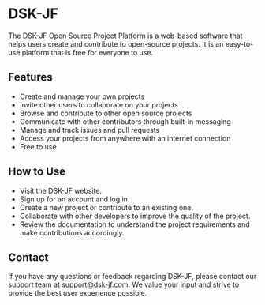 # DSK-JF

The DSK-JF Open Source Project Platform is a web-based software that helps users create and contribute to open-source projects. It is an easy-to-use platform that is free for everyone to use.

## Features

- Create and manage your own projects
- Invite other users to collaborate on your projects
- Browse and contribute to other open source projects
- Communicate with other contributors through built-in messaging
- Manage and track issues and pull requests
- Access your projects from anywhere with an internet connection
- Free to use

## How to Use

- Visit the DSK-JF website.
- Sign up for an account and log in.
- Create a new project or contribute to an existing one.
- Collaborate with other developers to improve the quality of the project.
- Review the documentation to understand the project requirements and make contributions accordingly.

## Contact

If you have any questions or feedback regarding DSK-JF, please contact our support team at support@dsk-jf.com. We value your input and strive to provide the best user experience possible.
